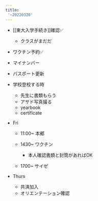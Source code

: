 ```yaml
---
title:
 '~20220320'
---
```


- [[東大入学手続き]]確認✅
    - クラスがまだだ
- ワクチン予約✅
- マイナンバー
- パスポート更新

- 学校登校する時
    - 先生に書類もらう
    - アサド写真撮る
    - yearbook
    - certificate

- Fri
    - 11:00~ 本郷

    - 1430~ ワクチン
        - 本人確認書類と封筒があればOK
    - 1700~ サイゼ
- Thurs
    - 共済加入
    - オリエンテーション確認

